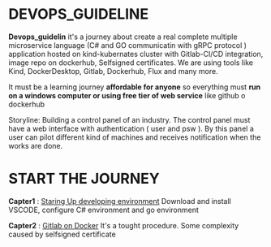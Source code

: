 # DEVOPS_GUIDELINE

**Devops_guidelin** it's a journey about create a real complete multiple microservice language (C# and GO communicatin with gRPC protocol ) application hosted on kind-kubernates cluster with Gitlab-CI/CD integration, image repo on dockerhub, Selfsigned certificates.
We are using tools like Kind, DockerDesktop, Gitlab, Dockerhub, Flux and many more.

It must be a learning journey **affordable for anyone** so everything must **run on a windows computer or using free tier of web service** like github o dockerhub

Storyline: Building a control panel of an industry. The control panel must have a web interface with authentication ( user and psw ).
By this panel a user can pilot different kind of machines and receives notification when the works are done.

# START THE JOURNEY #

**Capter1** : [Staring Up developing environment](/docs/Capter1.md)
Download and install VSCODE, configure C# environment and go environment

**Capter2** : [Gitlab on Docker](/docs/Capter2.md)
It's a tought procedure. Some complexity caused by selfsigned certificate 

<!-- # Kubernates manifest
Kubernates manifest here [section](/release/README.md) -->
